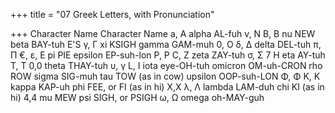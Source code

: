 +++
title = "07 Greek Letters, with Pronunciation"

+++
Character Name
Character
Name
a, A
alpha AL-fuh
v, N
B, B
nu NEW
beta BAY-tuh
E'S
γ, Γ
xi KSIGH
gamma GAM-muh
0,
O
δ, Δ
delta DEL-tuh
π,
Π
€, ε, E
pi PIE
epsilon EP-suh-lon
P, P
C, Z
zeta ZAY-tuh
σ, Σ
7 H
eta AY-tuh
T,
T
0,0
theta THAY-tuh
υ, γ
L, I
iota eye-OH-tuh
omicron OM-uh-CRON
rho ROW
sigma SIG-muh
tau TOW (as in cow)
upsilon OOP-suh-LON
Φ, Φ
K, K
kappa KAP-uh
phi FEE, or FI (as in hi)
X,X
λ, Λ
lambda LAM-duh
chi KI (as in hi)
4,4
mu MEW
psi SIGH, or PSIGH
ω, Ω
omega oh-MAY-guh
